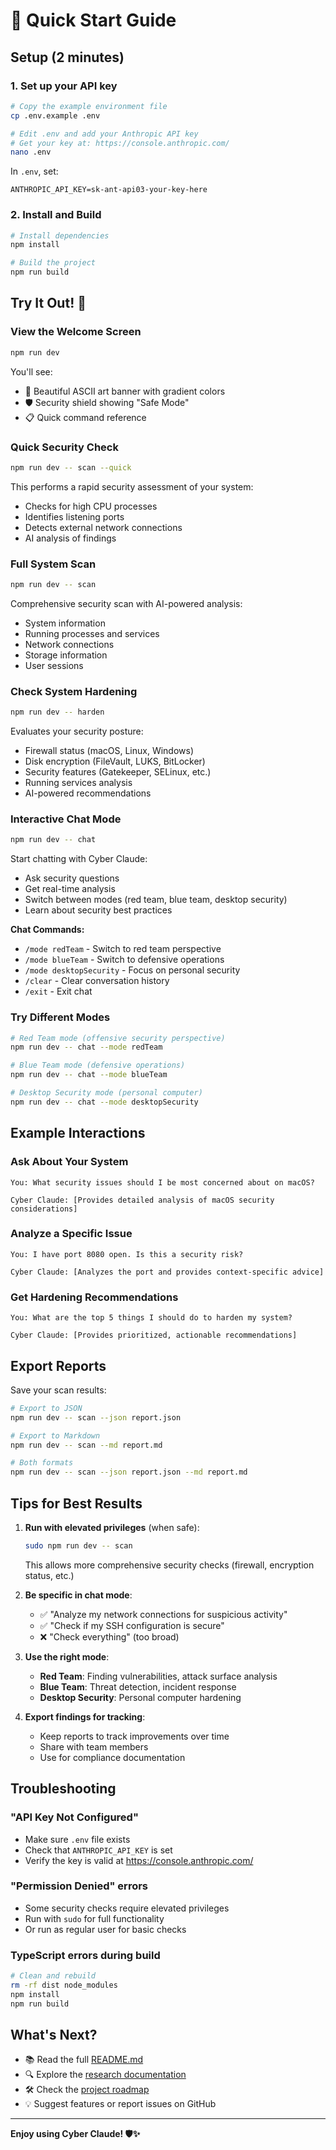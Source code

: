 # 🚀 Quick Start Guide

## Setup (2 minutes)

### 1. Set up your API key

```bash
# Copy the example environment file
cp .env.example .env

# Edit .env and add your Anthropic API key
# Get your key at: https://console.anthropic.com/
nano .env
```

In `.env`, set:
```
ANTHROPIC_API_KEY=sk-ant-api03-your-key-here
```

### 2. Install and Build

```bash
# Install dependencies
npm install

# Build the project
npm run build
```

## Try It Out! 🎯

### View the Welcome Screen
```bash
npm run dev
```

You'll see:
- 🎨 Beautiful ASCII art banner with gradient colors
- 🛡️ Security shield showing "Safe Mode"
- 📋 Quick command reference

### Quick Security Check
```bash
npm run dev -- scan --quick
```

This performs a rapid security assessment of your system:
- Checks for high CPU processes
- Identifies listening ports
- Detects external network connections
- AI analysis of findings

### Full System Scan
```bash
npm run dev -- scan
```

Comprehensive security scan with AI-powered analysis:
- System information
- Running processes and services
- Network connections
- Storage information
- User sessions

### Check System Hardening
```bash
npm run dev -- harden
```

Evaluates your security posture:
- Firewall status (macOS, Linux, Windows)
- Disk encryption (FileVault, LUKS, BitLocker)
- Security features (Gatekeeper, SELinux, etc.)
- Running services analysis
- AI-powered recommendations

### Interactive Chat Mode
```bash
npm run dev -- chat
```

Start chatting with Cyber Claude:
- Ask security questions
- Get real-time analysis
- Switch between modes (red team, blue team, desktop security)
- Learn about security best practices

**Chat Commands:**
- `/mode redTeam` - Switch to red team perspective
- `/mode blueTeam` - Switch to defensive operations
- `/mode desktopSecurity` - Focus on personal security
- `/clear` - Clear conversation history
- `/exit` - Exit chat

### Try Different Modes
```bash
# Red Team mode (offensive security perspective)
npm run dev -- chat --mode redTeam

# Blue Team mode (defensive operations)
npm run dev -- chat --mode blueTeam

# Desktop Security mode (personal computer)
npm run dev -- chat --mode desktopSecurity
```

## Example Interactions

### Ask About Your System
```
You: What security issues should I be most concerned about on macOS?

Cyber Claude: [Provides detailed analysis of macOS security considerations]
```

### Analyze a Specific Issue
```
You: I have port 8080 open. Is this a security risk?

Cyber Claude: [Analyzes the port and provides context-specific advice]
```

### Get Hardening Recommendations
```
You: What are the top 5 things I should do to harden my system?

Cyber Claude: [Provides prioritized, actionable recommendations]
```

## Export Reports

Save your scan results:

```bash
# Export to JSON
npm run dev -- scan --json report.json

# Export to Markdown
npm run dev -- scan --md report.md

# Both formats
npm run dev -- scan --json report.json --md report.md
```

## Tips for Best Results

1. **Run with elevated privileges** (when safe):
   ```bash
   sudo npm run dev -- scan
   ```
   This allows more comprehensive security checks (firewall, encryption status, etc.)

2. **Be specific in chat mode**:
   - ✅ "Analyze my network connections for suspicious activity"
   - ✅ "Check if my SSH configuration is secure"
   - ❌ "Check everything" (too broad)

3. **Use the right mode**:
   - **Red Team**: Finding vulnerabilities, attack surface analysis
   - **Blue Team**: Threat detection, incident response
   - **Desktop Security**: Personal computer hardening

4. **Export findings for tracking**:
   - Keep reports to track improvements over time
   - Share with team members
   - Use for compliance documentation

## Troubleshooting

### "API Key Not Configured"
- Make sure `.env` file exists
- Check that `ANTHROPIC_API_KEY` is set
- Verify the key is valid at https://console.anthropic.com/

### "Permission Denied" errors
- Some security checks require elevated privileges
- Run with `sudo` for full functionality
- Or run as regular user for basic checks

### TypeScript errors during build
```bash
# Clean and rebuild
rm -rf dist node_modules
npm install
npm run build
```

## What's Next?

- 📚 Read the full [README.md](README.md)
- 🔍 Explore the [research documentation](research/)
- 🛠️ Check the [project roadmap](README.md#-roadmap)
- 💡 Suggest features or report issues on GitHub

---

**Enjoy using Cyber Claude! 🛡️✨**